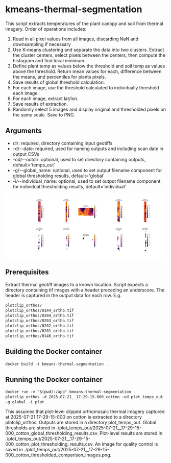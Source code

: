 # kmeans-thermal-segmentation
This script extracts temperatures of the plant canopy and soil from thermal imagery. Order of operations includes:
1. Read in all pixel values from all images, discarding NaN and downsampling if necessary
2. Use K-means clustering and separate the data into two clusters. Extract the cluster centers, select pixels between the centers, then compute the histogram and find local minimum.
3. Define plant temp as values below the threshold and soil temp as values above the threshold. Return mean values for each, difference between the means, and percentiles for plants pixels.
4. Save results of global threshold calculation.
5. For each image, use the threshold calculated to individually threshold each image.
6. For each image, extract lat/lon.
7. Save results of extraction.
8. Randomly select 5 images and display original and thresholded pixels on the same scale. Save to PNG.

## Arguments
* dir: required, directory containing input geotiffs
* -d/--date: required, used for naming outputs and including scan date in output CSVs
* -od/--outdir: optional, used to set directory containing outputs, default='temps_out'
* -g/--global_name: optional, used to set output filename component for global thresholding results, default='global'
* -i/--individual_name: optional, used to set output filename component for individual thresholding results, default='individual'

![Sample thresholding](/sample_thresholded_comparison_images.png)

## Prerequisites
Extract thermal geotiff images to a known location. Script expects a directory containing tif images with a header preceding an underscore. The header is captured in the output data for each row.
E.g.
```
plotclip_orthos/
plotclip_orthos/0144_ortho.tif
plotclip_orthos/0204_ortho.tif
plotclip_orthos/0203_ortho.tif
plotclip_orthos/0202_ortho.tif
plotclip_orthos/0201_ortho.tif
plotclip_orthos/0146_ortho.tif
```

## Building the Docker container
```
docker build -t kmeans-thermal-segmentation .
```

## Running the Docker container
```
docker run -v "$(pwd):/app" kmeans-thermal-segmentation plotclip_orthos -d 2025-07-21__17-29-15-000_cotton -od plot_temps_out -g global -i plot
```
This assumes that plot-level clipped orthomosaic thermal imagery captured at 2025-07-21 17-29-15-000 on cotton is extracted to a directory plotclip_orthos. Outputs are stored in a directory plot_temps_out. Global thresholds are stored in ./plot_temps_out/2025-07-21__17-29-15-000_cotton_global_thresholding_results.csv. Plot-level results are stored in ./plot_temps_out/2025-07-21__17-29-15-000_cotton_plot_thresholding_results.csv. An image for quality control is saved in ./plot_temps_out/2025-07-21__17-29-15-000_cotton_thresholded_comparison_images.png.
